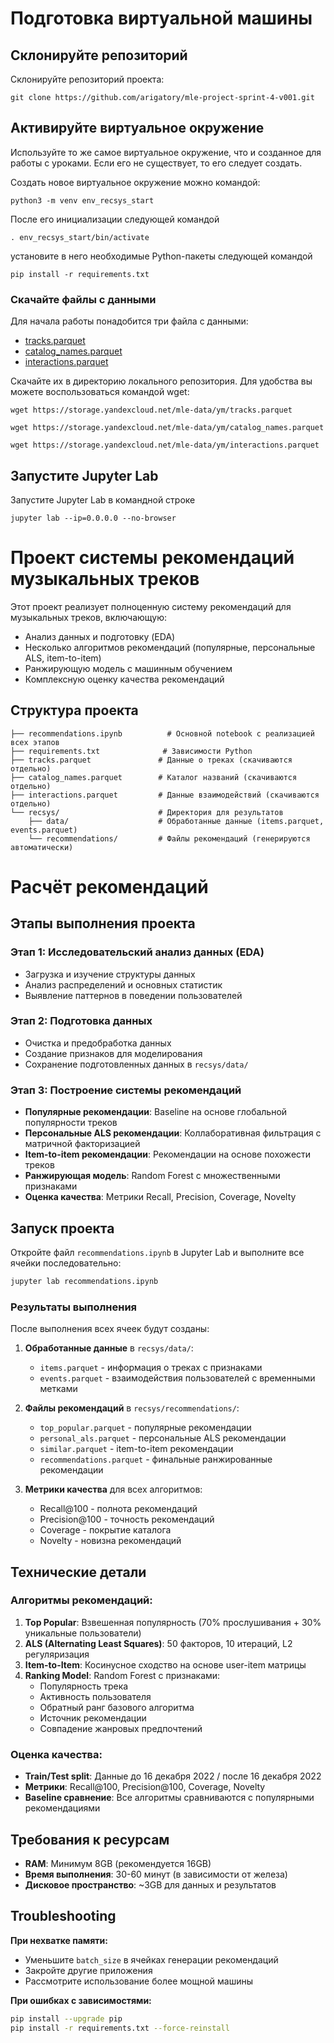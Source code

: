 # Подготовка виртуальной машины

## Склонируйте репозиторий

Склонируйте репозиторий проекта:

```
git clone https://github.com/arigatory/mle-project-sprint-4-v001.git
```

## Активируйте виртуальное окружение

Используйте то же самое виртуальное окружение, что и созданное для работы с уроками. Если его не существует, то его следует создать.

Создать новое виртуальное окружение можно командой:

```
python3 -m venv env_recsys_start
```

После его инициализации следующей командой

```
. env_recsys_start/bin/activate
```

установите в него необходимые Python-пакеты следующей командой

```
pip install -r requirements.txt
```

### Скачайте файлы с данными

Для начала работы понадобится три файла с данными:
- [tracks.parquet](https://storage.yandexcloud.net/mle-data/ym/tracks.parquet)
- [catalog_names.parquet](https://storage.yandexcloud.net/mle-data/ym/catalog_names.parquet)
- [interactions.parquet](https://storage.yandexcloud.net/mle-data/ym/interactions.parquet)
 
Скачайте их в директорию локального репозитория. Для удобства вы можете воспользоваться командой wget:

```
wget https://storage.yandexcloud.net/mle-data/ym/tracks.parquet

wget https://storage.yandexcloud.net/mle-data/ym/catalog_names.parquet

wget https://storage.yandexcloud.net/mle-data/ym/interactions.parquet
```

## Запустите Jupyter Lab

Запустите Jupyter Lab в командной строке

```
jupyter lab --ip=0.0.0.0 --no-browser
```

# Проект системы рекомендаций музыкальных треков

Этот проект реализует полноценную систему рекомендаций для музыкальных треков, включающую:
- Анализ данных и подготовку (EDA)
- Несколько алгоритмов рекомендаций (популярные, персональные ALS, item-to-item)
- Ранжирующую модель с машинным обучением
- Комплексную оценку качества рекомендаций

## Структура проекта

```
├── recommendations.ipynb          # Основной notebook с реализацией всех этапов
├── requirements.txt              # Зависимости Python
├── tracks.parquet               # Данные о треках (скачиваются отдельно)
├── catalog_names.parquet        # Каталог названий (скачиваются отдельно)
├── interactions.parquet         # Данные взаимодействий (скачиваются отдельно)
└── recsys/                      # Директория для результатов
    ├── data/                    # Обработанные данные (items.parquet, events.parquet)
    └── recommendations/         # Файлы рекомендаций (генерируются автоматически)
```

# Расчёт рекомендаций

## Этапы выполнения проекта

### Этап 1: Исследовательский анализ данных (EDA)
- Загрузка и изучение структуры данных
- Анализ распределений и основных статистик
- Выявление паттернов в поведении пользователей

### Этап 2: Подготовка данных
- Очистка и предобработка данных
- Создание признаков для моделирования
- Сохранение подготовленных данных в `recsys/data/`

### Этап 3: Построение системы рекомендаций
- **Популярные рекомендации**: Baseline на основе глобальной популярности треков
- **Персональные ALS рекомендации**: Коллаборативная фильтрация с матричной факторизацией
- **Item-to-item рекомендации**: Рекомендации на основе похожести треков
- **Ранжирующая модель**: Random Forest с множественными признаками
- **Оценка качества**: Метрики Recall, Precision, Coverage, Novelty

## Запуск проекта

Откройте файл `recommendations.ipynb` в Jupyter Lab и выполните все ячейки последовательно:

```bash
jupyter lab recommendations.ipynb
```

### Результаты выполнения

После выполнения всех ячеек будут созданы:

1. **Обработанные данные** в `recsys/data/`:
   - `items.parquet` - информация о треках с признаками
   - `events.parquet` - взаимодействия пользователей с временными метками

2. **Файлы рекомендаций** в `recsys/recommendations/`:
   - `top_popular.parquet` - популярные рекомендации
   - `personal_als.parquet` - персональные ALS рекомендации
   - `similar.parquet` - item-to-item рекомендации
   - `recommendations.parquet` - финальные ранжированные рекомендации

3. **Метрики качества** для всех алгоритмов:
   - Recall@100 - полнота рекомендаций
   - Precision@100 - точность рекомендаций
   - Coverage - покрытие каталога
   - Novelty - новизна рекомендаций

## Технические детали

### Алгоритмы рекомендаций:

1. **Top Popular**: Взвешенная популярность (70% прослушивания + 30% уникальные пользователи)
2. **ALS (Alternating Least Squares)**: 50 факторов, 10 итераций, L2 регуляризация
3. **Item-to-Item**: Косинусное сходство на основе user-item матрицы
4. **Ranking Model**: Random Forest с признаками:
   - Популярность трека
   - Активность пользователя
   - Обратный ранг базового алгоритма
   - Источник рекомендации
   - Совпадение жанровых предпочтений

### Оценка качества:
- **Train/Test split**: Данные до 16 декабря 2022 / после 16 декабря 2022
- **Метрики**: Recall@100, Precision@100, Coverage, Novelty
- **Baseline сравнение**: Все алгоритмы сравниваются с популярными рекомендациями

## Требования к ресурсам

- **RAM**: Минимум 8GB (рекомендуется 16GB)
- **Время выполнения**: 30-60 минут (в зависимости от железа)
- **Дисковое пространство**: ~3GB для данных и результатов

## Troubleshooting

**При нехватке памяти:**
- Уменьшите `batch_size` в ячейках генерации рекомендаций
- Закройте другие приложения
- Рассмотрите использование более мощной машины

**При ошибках с зависимостями:**
```bash
pip install --upgrade pip
pip install -r requirements.txt --force-reinstall
```
